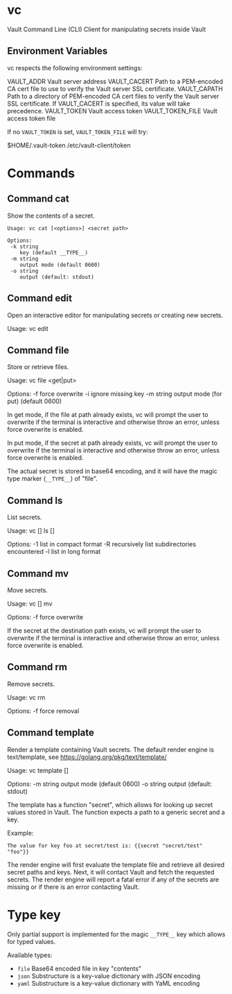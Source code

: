 # vc

Vault Command Line (CLI) Client for manipulating secrets inside Vault

## Environment Variables

vc respects the following environment settings:

   VAULT_ADDR        Vault server address
   VAULT_CACERT      Path to a PEM-encoded CA cert file to use to verify the
                     Vault server SSL certificate.
   VAULT_CAPATH      Path to a directory of PEM-encoded CA cert files to verify
                     the Vault server SSL certificate. If VAULT_CACERT is
                     specified, its value will take precedence.
   VAULT_TOKEN       Vault access token
   VAULT_TOKEN_FILE  Vault access token file

If no `VAULT_TOKEN` is set, `VAULT_TOKEN_FILE` will try:

   $HOME/.vault-token
   /etc/vault-client/token

# Commands

## Command cat

Show the contents of a secret.

    Usage: vc cat [<options>] <secret path>

    Options:
     -k string
       	key (default __TYPE__)
     -m string
       	output mode (default 0600)
     -o string
       	output (default: stdout)


## Command edit

Open an interactive editor for manipulating secrets or creating new secrets.

  Usage: vc edit <secret path>


## Command file

Store or retrieve files.

   Usage: vc file <get|put> <secret path> <file path>

   Options:
     -f	force overwrite
     -i	ignore missing key
     -m string
       	output mode (for put) (default 0600)

In get mode, if the file at path already exists, vc will prompt the user to
overwrite if the terminal is interactive and otherwise throw an error, unless
force overwrite is enabled.

In put mode, if the secret at path already exists, vc will prompt the user to
overwrite if the terminal is interactive and otherwise throw an error, unless
force overwrite is enabled.

The actual secret is stored in base64 encoding, and it will have the magic type
marker (`__TYPE__`) of "file".


## Command ls

List secrets.

   Usage: vc [<options>] ls [<secret path>]

   Options:
     -1	list in compact format
     -R	recursively list subdirectories encountered
     -l	list in long format


## Command mv

Move secrets.

   Usage: vc [<options>] mv <source secret> <target secret>

   Options:
     -f	force overwrite

If the secret at the destination path exists, vc will prompt the user to
overwrite if the terminal is interactive and otherwise throw an error, unless
force overwrite is enabled.


## Command rm

Remove secrets.

   Usage: vc rm <secret path>

   Options:
     -f	force removal


## Command template

Render a template containing Vault secrets. The default render engine is
text/template, see https://golang.org/pkg/text/template/

   Usage: vc template [<options>] <file>

   Options:
     -m string
       	output mode (default 0600)
     -o string
       	output (default: stdout)

The template has a function "secret", which allows for looking up secret
values stored in Vault. The function expects a path to a generic secret and
a key.

Example:

    The value for key foo at secret/test is: {{secret "secret/test" "foo"}}

The render engine will first evaluate the template file and retrieve all
desired secret paths and keys. Next, it will contact Vault and fetch the
requested secrets. The render engine will report a fatal error if any of the
secrets are missing or if there is an error contacting Vault.


# Type key

Only partial support is implemented for the magic `__TYPE__` key which allows
for typed values.

Available types:
 * `file` Base64 encoded file in key "contents"
 * `json` Substructure is a key-value dictionary with JSON encoding
 * `yaml` Substructure is a key-value dictionary with YaML encoding
